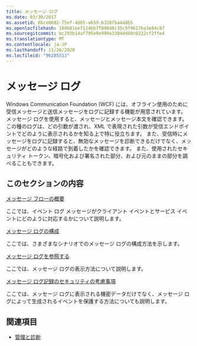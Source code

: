 ```yaml
---
title: メッセージ ログ
ms.date: 03/30/2017
ms.assetid: 6bce0682-75ef-4d65-a659-b328fba4a8b5
ms.openlocfilehash: 109b81ee7124bb7f89048c35c9f9617ba3e84c87
ms.sourcegitcommit: bc293b14af795e0e999e3304dd40c0222cf2ffe4
ms.translationtype: MT
ms.contentlocale: ja-JP
ms.lasthandoff: 11/26/2020
ms.locfileid: "96285513"
---
```

# <a name="message-logging"></a>メッセージ ログ

Windows Communication Foundation (WCF) には、オフライン使用のために受信メッセージと送信メッセージをログに記録する機能が用意されています。 メッセージ ログを使用すると、メッセージとメッセージ本文を確認できます。 この種のログは、どの引数が渡され、XML で表現された引数が受信エンドポイントでどのように表示されるかを知る上で特に役立ちます。 また、受信時にメッセージをログに記録すると、無効なメッセージを診断できるだけでなく、メッセージがどのような経路で到着したかを確認できます。 また、使用されたセキュリティ トークン、暗号化および署名された部分、および元のままの部分を調べることもできます。  
  
## <a name="in-this-section"></a>このセクションの内容  

 [メッセージ フローの概要](message-flow-overview.md)  
  
 ここでは、イベント ログ メッセージがクライアント イベントとサービス イベントにどのように対応するかについて説明します。  
  
 [メッセージ ログの構成](configuring-message-logging.md)  
  
 ここでは、さまざまなシナリオでのメッセージ ログの構成方法を示します。  
  
 [メッセージ ログを参照する](viewing-message-logs.md)  
  
 ここでは、メッセージ ログの表示方法について説明します。  
  
 [メッセージ ログ記録のセキュリティの考慮事項](security-concerns-for-message-logging.md)  
  
 ここでは、メッセージ ログに表示される機密データだけでなく、メッセージ ログによって生成されるイベントを保護する方法についても説明します。  
  
## <a name="see-also"></a>関連項目

- [管理と診断](index.md)
